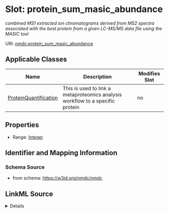 # Slot: protein_sum_masic_abundance


_combined MS1 extracted ion chromatograms derived from MS2 spectra associated with the best protein from a given LC-MS/MS data file using the MASIC tool_



URI: [nmdc:protein_sum_masic_abundance](https://w3id.org/nmdc/protein_sum_masic_abundance)



<!-- no inheritance hierarchy -->




## Applicable Classes

| Name | Description | Modifies Slot |
| --- | --- | --- |
[ProteinQuantification](ProteinQuantification.md) | This is used to link a metaproteomics analysis workflow to a specific protein |  no  |







## Properties

* Range: [Integer](Integer.md)





## Identifier and Mapping Information







### Schema Source


* from schema: https://w3id.org/nmdc/nmdc




## LinkML Source

<details>
```yaml
name: protein_sum_masic_abundance
description: combined MS1 extracted ion chromatograms derived from MS2 spectra associated
  with the best protein from a given LC-MS/MS data file using the MASIC tool
from_schema: https://w3id.org/nmdc/nmdc
rank: 1000
alias: protein_sum_masic_abundance
domain_of:
- ProteinQuantification
range: integer

```
</details>